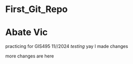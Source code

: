 # First_Git_Repo
# Abate Vic 
practicing for GIS495 11//2024
*testing* yay I made changes

more changes are here
